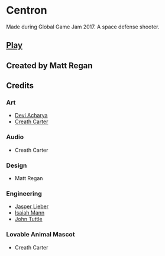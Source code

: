 # Centron
Made during Global Game Jam 2017. A space defense shooter.

## [Play](https://pvgamedevs.github.io/centron/)

## Created by Matt Regan

## Credits

### Art
- [Devi Acharya](http://www.devi-a.com/)
- [Creath Carter](http://www.creathcarter.com/)

### Audio
- Creath Carter

### Design
- Matt Regan

### Engineering
- [Jasper Lieber](http://www.eskimo.com/~pbarber/jasperjon/)
- [Isaiah Mann](http://isaiahmann.com/)
- [John Tuttle](https://www.linkedin.com/in/john-tuttle-33497320)

### Lovable Animal Mascot
- Creath Carter
